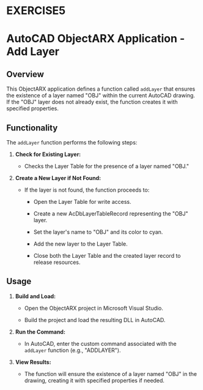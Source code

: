 # EXERCISE5
# AutoCAD ObjectARX Application - Add Layer
## Overview
This ObjectARX application defines a function called `addLayer` that ensures the existence of a layer named "OBJ" within the current AutoCAD drawing. If the "OBJ" layer does not already exist, the function creates it with specified properties.
## Functionality
The `addLayer` function performs the following steps:
1. **Check for Existing Layer:**
 
   - Checks the Layer Table for the presence of a layer named "OBJ."
2. **Create a New Layer if Not Found:**
 
   - If the layer is not found, the function proceeds to:
 
     - Open the Layer Table for write access.
 
     - Create a new AcDbLayerTableRecord representing the "OBJ" layer.
 
     - Set the layer's name to "OBJ" and its color to cyan.
 
     - Add the new layer to the Layer Table.
 
     - Close both the Layer Table and the created layer record to release resources.
## Usage
1. **Build and Load:**
 
   - Open the ObjectARX project in Microsoft Visual Studio.
 
   - Build the project and load the resulting DLL in AutoCAD.
2. **Run the Command:**
 
   - In AutoCAD, enter the custom command associated with the `addLayer` function (e.g., "ADDLAYER").
3. **View Results:**
 
   - The function will ensure the existence of a layer named "OBJ" in the drawing, creating it with specified properties if needed.

